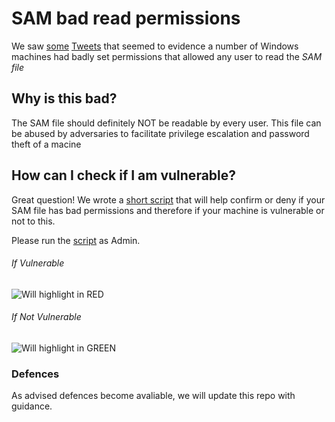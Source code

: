 # SAM bad read permissions

We saw [some](https://twitter.com/jonasLyk/status/1417205166172950531) [Tweets](https://twitter.com/jeffmcjunkin/status/1417281315016122372) that seemed to evidence a number of Windows machines had badly set permissions that allowed any user to read the *SAM file*

## Why is this bad?

The SAM file should definitely NOT be readable by every user. This file can be abused by adversaries to facilitate privilege escalation and password theft of a macine

## How can I check if I am vulnerable?

Great question! We wrote a [short script](#SAM_Permissions_Check.ps1) that will help confirm or deny if your SAM file has bad permissions and therefore if your machine is vulnerable or not to this.

Please run the [script](#SAM_Permissions_Check.ps1) as Admin.

###### If Vulnerable
![Will highlight in RED](https://user-images.githubusercontent.com/49488209/126307912-1074a0e7-3228-4633-be1f-cc4374933980.png)

###### If Not Vulnerable
![Will highlight in GREEN](https://user-images.githubusercontent.com/49488209/126307983-5b1c1935-6982-4268-a136-675966f2ea87.png)

### Defences
As advised defences become avaliable, we will update this repo with guidance.
